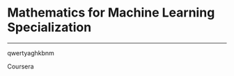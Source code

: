 # Mathematics for Machine Learning Specialization
**********************************************************************

qwertyaghkbnm

Coursera
